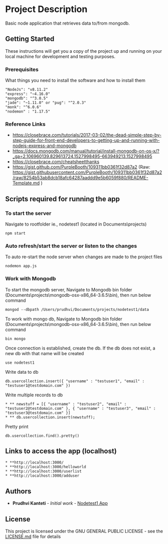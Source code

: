 # Project Description 
Basic node application that retrieves data to/from mongodb.

## Getting Started

These instructions will get you a copy of the project up and running on your local machine for development and testing purposes.

### Prerequisites

What things you need to install the software and how to install them

```
"NodeJs": "v8.11.2"
"express": "~4.16.0"
"mongodb": "^3.0.5"
"jade": "~1.11.0" or "pug": "^2.0.3"
"monk": "^6.0.6"
"nodemon" : "1.17.5"
```
### Reference Links
* https://closebrace.com/tutorials/2017-03-02/the-dead-simple-step-by-step-guide-for-front-end-developers-to-getting-up-and-running-with-nodejs-express-and-mongodb
* https://docs.mongodb.com/manual/tutorial/install-mongodb-on-os-x/?_ga=2.106960139.829613724.1527998495-663949213.1527998495
* https://closebrace.com/cheatsheetthanks
* https://gist.github.com/PurpleBooth/109311bb0361f32d87a2 (Raw: https://gist.githubusercontent.com/PurpleBooth/109311bb0361f32d87a2/raw/8254b53ab8dcb18afc64287aaddd9e5b6059f880/README-Template.md )

## Scripts required for running the app

### To start the server

Navigate to rootfolder ie., nodetest1 (located in Documents\projects\)
```
npm start
```

### Auto refresh/start the server or listen to the changes

To auto re-start the node server when changes are made to the project files
```
nodemon app.js
```

### Work with Mongodb

To start the mongodb server, Navigate to Mongodb bin folder (Documents\projects\mongodb-osx-x86_64-3.6.5\bin), then run below command

```
mongod --dbpath /Users/prudhvi/Documents/projects/nodetest1/data
```

To work with mongo db, Navigate to Mongodb bin folder (Documents\projects\mongodb-osx-x86_64-3.6.5\bin), then run below command

```
bin mongo
```
		
Once connection is established, create the db. If the db does not exist, a new db with that name will be created

```
use nodetest1

```
		
Write data to db

```
db.usercollection.insert({ "username" : "testuser1", "email" : "testuser1@testdomain.com" })
```

Write multiple records to db

```
* ** newstuff = [{ "username" : "testuser2", "email" : "testuser2@testdomain.com" }, { "username" : "testuser3", "email" : "testuser3@testdomain.com" }]
* ** db.usercollection.insert(newstuff);
```

Pretty print

```
db.usercollection.find().pretty()
```

## Links to access the app (localhost)

```
* **http://localhost:3000/
* **http://localhost:3000/helloworld
* **http://localhost:3000/userlist
* **http://localhost:3000/adduser
```

## Authors

* **Prudhvi Kanteti** - *Initial work* - [Nodetest1 App](https://github.com/pkanteti/nodetest1)

## License

This project is licensed under the GNU GENERAL PUBLIC LICENSE - see the [LICENSE.md](LICENSE.md) file for details